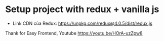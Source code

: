 # Setup project with redux + vanilla js

- Link CDN của Redux: https://unpkg.com/redux@4.0.5/dist/redux.js

Thank for Easy Frontend, Youtube https://youtu.be/HOrA-uzZpw8
